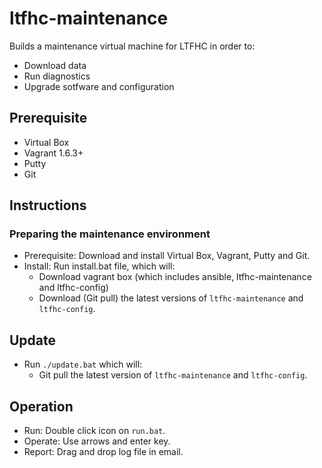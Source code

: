 # ltfhc-maintenance

Builds a maintenance virtual machine for LTFHC in order to:
 - Download data
 - Run diagnostics
 - Upgrade sotfware and configuration

## Prerequisite
  * Virtual Box
  * Vagrant 1.6.3+
  * Putty
  * Git

## Instructions

### Preparing the maintenance environment

 - Prerequisite: Download and install Virtual Box, Vagrant, Putty and Git.
 - Install: Run install.bat file, which will:
     * Download vagrant box (which includes ansible, ltfhc-maintenance and ltfhc-config)
     * Download (Git pull) the latest versions of ```ltfhc-maintenance``` and ```ltfhc-config```.

## Update

 - Run ```./update.bat``` which will:
    * Git pull the latest version of ```ltfhc-maintenance``` and ```ltfhc-config```.

## Operation

 - Run: Double click icon on ```run.bat```.
 - Operate: Use arrows and enter key.
 - Report: Drag and drop log file in email.
